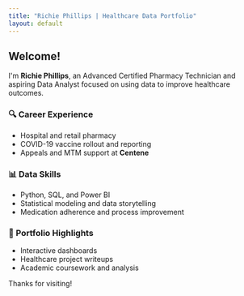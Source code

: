 ```yaml
---
title: "Richie Phillips | Healthcare Data Portfolio"
layout: default
---
```


## Welcome!

I'm **Richie Phillips**, an Advanced Certified Pharmacy Technician and aspiring Data Analyst focused on using data to improve healthcare outcomes.

### 🔍 Career Experience
- Hospital and retail pharmacy
- COVID-19 vaccine rollout and reporting
- Appeals and MTM support at **Centene**

### 📊 Data Skills
- Python, SQL, and Power BI
- Statistical modeling and data storytelling
- Medication adherence and process improvement

### 🧠 Portfolio Highlights
- Interactive dashboards
- Healthcare project writeups
- Academic coursework and analysis

Thanks for visiting!
